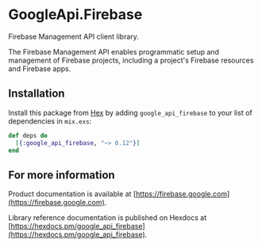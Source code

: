 # GoogleApi.Firebase

Firebase Management API client library.

The Firebase Management API enables programmatic setup and management of Firebase projects, including a project's Firebase resources and Firebase apps.

## Installation

Install this package from [Hex](https://hex.pm) by adding
`google_api_firebase` to your list of dependencies in `mix.exs`:

```elixir
def deps do
  [{:google_api_firebase, "~> 0.12"}]
end
```

## For more information

Product documentation is available at [https://firebase.google.com](https://firebase.google.com).

Library reference documentation is published on Hexdocs at
[https://hexdocs.pm/google_api_firebase](https://hexdocs.pm/google_api_firebase).
